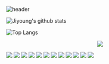 <!--
**jiyeong1004/jiyeong1004** is a ✨ _special_ ✨ repository because its `README.md` (this file) appears on your GitHub profile.-->

![header](https://capsule-render.vercel.app/api?type=wave&color=gradient&height=350&section=header&text=Jiyoung%20Kim&fontSize=70&fontColor=FFFFFF&animation=twinkling)


![Jiyoung's github stats](https://github-readme-stats.vercel.app/api?username=jiyeong1004&show_icons=true)

![Top Langs](https://github-readme-stats.vercel.app/api/top-langs/?username=jiyeong1004&layout=compact)

<p align='center'><a><img src="https://img.shields.io/badge/codingjy1004@naver.com-ABF200?style=flat-square&logo=Naver&logoColor=white"/></a><br></p>

<a href="" target="_blank"><img src="https://img.shields.io/badge/Java-36589C?style=flat-square&logo=JAVA&logoColor=white"/></a>
<a href="" target="_blank"><img src="https://img.shields.io/badge/C-9536FF?style=flat-square&logo=C&logoColor=white"/></a>
<a href="" target="_blank"><img src="https://img.shields.io/badge/Python-368AFF?style=flat-square&logo=Python&logoColor=white"/></a>
<a href="" target="_blank"><img src="https://img.shields.io/badge/JavaScript-F7DF1E?style=flat-square&logo=JavaScript&logoColor=white"/></a>
<a href="" target="_blank"><img src="https://img.shields.io/badge/Spring-6DB33F?style=flat-square&logo=Spring&logoColor=white"/></a>
<a href="" target="_blank"><img src="https://img.shields.io/badge/Node.js-79ABFF?style=flat-square&logo=Node.js&logoColor=white"/></a>
<a href="" target="_blank"><img src="https://img.shields.io/badge/MySQL-4ABFD3?style=flat-square&logo=MySQL&logoColor=white"/></a>
<a href="" target="_blank"><img src="https://img.shields.io/badge/Oracle-FFBB00?style=flat-square&logo=Oracle&logoColor=white"/></a>
<a href="" target="_blank"><img src="https://img.shields.io/badge/Unity-5112AB?style=flat-square&logo=Unity&logoColor=white"/></a>
<a href="" target="_blank"><img src="https://img.shields.io/badge/Android-00A500?style=flat-square&logo=Android&logoColor=white"/></a>
<a href="" target="_blank"><img src="https://img.shields.io/badge/Git-FFB2D9?style=flat-square&logo=Git&logoColor=white"/></a>
<a href="" target="_blank"><img src="https://img.shields.io/badge/Github-F361A6?style=flat-square&logo=Github&logoColor=white"/></a>
